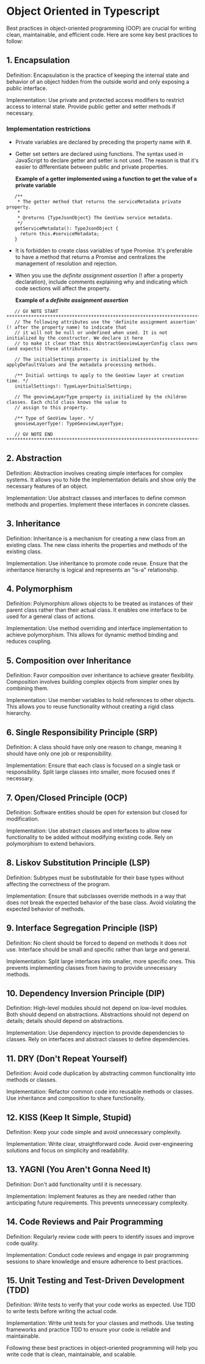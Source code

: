 # Object Oriented in Typescript #
Best practices in object-oriented programming (OOP) are crucial for writing clean, maintainable, and efficient code. Here are some key best practices to follow:

## 1. Encapsulation ##

Definition: Encapsulation is the practice of keeping the internal state and behavior of an object hidden from the outside world and only exposing a public interface.

Implementation: Use private and protected access modifiers to restrict access to internal state. Provide public getter and setter methods if necessary.

### Implementation restrictions ###

* Private variables are declared by preceding the property name with #.
* Getter set setters are declared using functions. The syntax used in JavaScript to declare getter and setter is not used. The reason is that it's easier to differentiate between public and private properties.

   **Example of a getter implemented using a function to get the value of a private variable**

```
   /**
    * The getter method that returns the serviceMetadata private property.
    *
    * @returns {TypeJsonObject} The GeoView service metadata.
    */
   getServiceMetadata(): TypeJsonObject {
     return this.#serviceMetadata;
   }
```

* It is forbidden to create class variables of type Promise. It's preferable to have a method that returns a Promise and centralizes the management of resolution and rejection.
* When you use the *definite assignment assertion* (! after a property declaration), include comments explaining why and indicating which code sections will affect the property.

   **Example of a *definite assignment assertion***

```
   // GV NOTE START ****************************************************************************************************
   // The following attributes use the 'definite assignment assertion' (! after the property name) to indicate that
   // it will not be null or undefined when used. It is not initialized by the constructor. We declare it here
   // to make it clear that this AbstractGeoviewLayerConfig class owns (and expects) these attributes.

   // The initialSettings property is initialized by the applyDefaultValues and the metadata processing methods.

   /** Initial settings to apply to the GeoView layer at creation time. */
   initialSettings!: TypeLayerInitialSettings;

   // The geoviewLayerType property is initialized by the children classes. Each child class knows the value to
   // assign to this property.

   /** Type of GeoView layer. */
   geoviewLayerType!: TypeGeoviewLayerType;

   // GV NOTE END *****************************************************************************************************
```

## 2. Abstraction ##

Definition: Abstraction involves creating simple interfaces for complex systems. It allows you to hide the implementation details and show only the necessary features of an object.

Implementation: Use abstract classes and interfaces to define common methods and properties. Implement these interfaces in concrete classes.

## 3. Inheritance ##

Definition: Inheritance is a mechanism for creating a new class from an existing class. The new class inherits the properties and methods of the existing class.

Implementation: Use inheritance to promote code reuse. Ensure that the inheritance hierarchy is logical and represents an "is-a" relationship.

## 4. Polymorphism ##

Definition: Polymorphism allows objects to be treated as instances of their parent class rather than their actual class. It enables one interface to be used for a general class of actions.

Implementation: Use method overriding and interface implementation to achieve polymorphism. This allows for dynamic method binding and reduces coupling.

## 5. Composition over Inheritance ##

Definition: Favor composition over inheritance to achieve greater flexibility. Composition involves building complex objects from simpler ones by combining them.

Implementation: Use member variables to hold references to other objects. This allows you to reuse functionality without creating a rigid class hierarchy.

## 6. Single Responsibility Principle (SRP) ##

Definition: A class should have only one reason to change, meaning it should have only one job or responsibility.

Implementation: Ensure that each class is focused on a single task or responsibility. Split large classes into smaller, more focused ones if necessary.

## 7. Open/Closed Principle (OCP) ##

Definition: Software entities should be open for extension but closed for modification.

Implementation: Use abstract classes and interfaces to allow new functionality to be added without modifying existing code. Rely on polymorphism to extend behaviors.

## 8. Liskov Substitution Principle (LSP) ##

Definition: Subtypes must be substitutable for their base types without affecting the correctness of the program.

Implementation: Ensure that subclasses override methods in a way that does not break the expected behavior of the base class. Avoid violating the expected behavior of methods.

## 9. Interface Segregation Principle (ISP) ##

Definition: No client should be forced to depend on methods it does not use. Interface should be small and specific rather than large and general.

Implementation: Split large interfaces into smaller, more specific ones. This prevents implementing classes from having to provide unnecessary methods.

## 10. Dependency Inversion Principle (DIP) ##

Definition: High-level modules should not depend on low-level modules. Both should depend on abstractions. Abstractions should not depend on details; details should depend on abstractions.

Implementation: Use dependency injection to provide dependencies to classes. Rely on interfaces and abstract classes to define dependencies.

## 11. DRY (Don't Repeat Yourself) ##

Definition: Avoid code duplication by abstracting common functionality into methods or classes.

Implementation: Refactor common code into reusable methods or classes. Use inheritance and composition to share functionality.

## 12. KISS (Keep It Simple, Stupid) ##

Definition: Keep your code simple and avoid unnecessary complexity.

Implementation: Write clear, straightforward code. Avoid over-engineering solutions and focus on simplicity and readability.

## 13. YAGNI (You Aren't Gonna Need It) ##

Definition: Don't add functionality until it is necessary.

Implementation: Implement features as they are needed rather than anticipating future requirements. This prevents unnecessary complexity.

## 14. Code Reviews and Pair Programming ##

Definition: Regularly review code with peers to identify issues and improve code quality.

Implementation: Conduct code reviews and engage in pair programming sessions to share knowledge and ensure adherence to best practices.

## 15. Unit Testing and Test-Driven Development (TDD) ##

Definition: Write tests to verify that your code works as expected. Use TDD to write tests before writing the actual code.

Implementation: Write unit tests for your classes and methods. Use testing frameworks and practice TDD to ensure your code is reliable and maintainable.

Following these best practices in object-oriented programming will help you write code that is clean, maintainable, and scalable.
